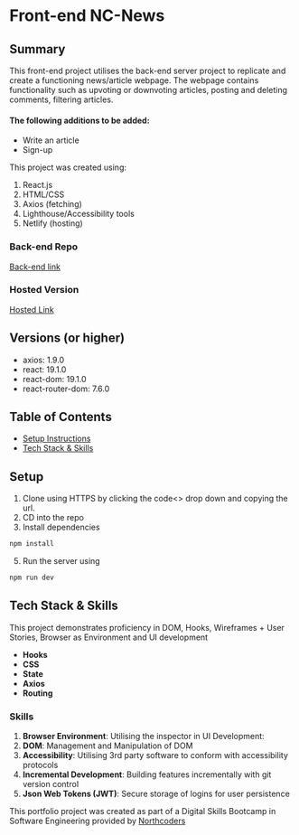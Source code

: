 # Front-end NC-News
## Summary
This front-end project utilises the back-end server project to replicate and create a functioning news/article webpage. The webpage contains functionality such as upvoting or downvoting articles, posting and deleting comments, filtering articles.
#### The following additions to be added:
- Write an article
- Sign-up

This project was created using:
1. React.js
2. HTML/CSS
3. Axios (fetching)
4. Lighthouse/Accessibility tools
5. Netlify (hosting)

### Back-end Repo
[Back-end link](https://github.com/Wanb00/Back-end-Northcoders-News-)

### Hosted Version
[Hosted Link](https://wan-nc-news-fe.netlify.app/)

## Versions (or higher)
- axios: 1.9.0
- react: 19.1.0
- react-dom: 19.1.0
- react-router-dom: 7.6.0

## Table of Contents

- [Setup Instructions](#setup)
- [Tech Stack & Skills](#tech-stack--skills)

## Setup

1. Clone using HTTPS by clicking the code<> drop down and copying the url.
2. CD into the repo
3. Install dependencies
```zsh
npm install
```
5. Run the server using
```zsh
npm run dev
```

## Tech Stack & Skills

This project demonstrates proficiency in DOM, Hooks, Wireframes + User Stories, Browser as Environment and UI development

- **Hooks**
- **CSS**
- **State**
- **Axios**
- **Routing**

### Skills

1. **Browser Environment**: Utilising the inspector in UI Development:
2. **DOM**: Management and Manipulation of DOM 
3. **Accessibility**: Utilising 3rd party software to conform with accessibility protocols
4. **Incremental Development**: Building features incrementally with git version control
5. **Json Web Tokens (JWT)**: Secure storage of logins for user persistence

This portfolio project was created as part of a Digital Skills Bootcamp in Software Engineering provided by [Northcoders](https://northcoders.com/)
